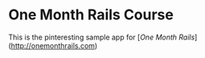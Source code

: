 # One Month Rails Course

This is the pinteresting sample app for
[*One Month Rails*] (http://onemonthrails.com)
